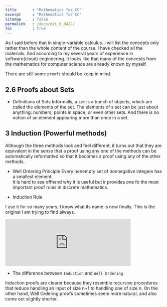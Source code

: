```yaml
---
title       : "Mathematics for CC"
excerpt     : "Mathematics for CC"
sitemap     : false
permalink   : /docs/mit_6_042J/
toc         : true
---
```


As I said before that in single-variable calculus. I will list the concepts only rather than the whole content of the course. I have checked all the materials. And according to my several years of experience in software(cloud) engineering. It looks like that many of the concepts from the mathematics for computer science are already known by myself.

There are still some `proofs` should be keep in mind.


## 2.6 Proofs about Sets

* Definitions of Sets
Informally, a `set` is a bunch of objects, which are called the elements of the set. The elements of s set can be just about anything: numbers, points in space, or even other sets. And there is no notion of an element appearing more than once in a set.


## 3 Induction (Powerful methods)

Although the three methods look and feel different, it turns out that they are equivalent in the sense that a proof using any one of the methods can be automatically reformatted so that it becomes a proof using any of the other methods.

* Well Ordering Principle
Every nonempty set of nonnegative integers has a smallest element.  
It is hard to see offhand why it is useful but ir provides one fo the most important proof rules in discrete mathematics.

* Induction Rule

I use it for so many years, I know what its name is now finally. This is the original I am trying to find always. 

<iframe src="https://hostux.social/@aisuko/109755347381853691/embed" class="mastodon-embed" style="max-width: 100%; border: 0" width="400" allowfullscreen="allowfullscreen"></iframe><script src="https://hostux.social/embed.js" async="async"></script>


* The difference between `Induction` and `Well Ordering`

Induction proofs are clearer because they resemble recursive procedures that reduce handling an input of size n+1 to handling one of size n. On the other hand, Well Ordering proofs sometimes seem more natural, and also come out slightly shorter.



